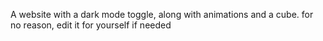 A website with a dark mode toggle, along with animations and a cube. for no reason, edit it for yourself if needed 
